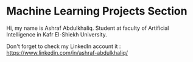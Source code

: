 # Machine Learning Projects Section
Hi, my name is Ashraf Abdulkhaliq. Student at faculty of Artificial Intelligence in Kafr El-Shiekh University. 

Don't forget to check my LinkedIn account it : https://www.linkedin.com/in/ashraf-abdulkhaliq/
